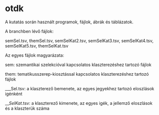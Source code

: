# otdk
A kutatás során használt programok, fájlok, ábrák és táblázatok.

A branchben lévő fájlok:

semSel.tsv,
themSel.tsv,
semSelKat2.tsv,
semSelKat3.tsv,
semSelKat4.tsv,
semSelKat5.tsv,
themSelKat.tsv

Az egyes fájlok magyarázata:

sem: szemantikai szelekcióval kapcsolatos klaszterezéshez tartozó fájlok

them: tematikusszerep-kiosztással kapcsolatos klaszterezéshez tartozó fájlok

___Sel.tsv: a klaszterező bemenete, az egyes jegyekhez tartozó eloszlások igénként

___SelKat_.tsv: a klaszterező kimenete, az egyes igék, a jellemző eloszlások és a klaszterük száma
